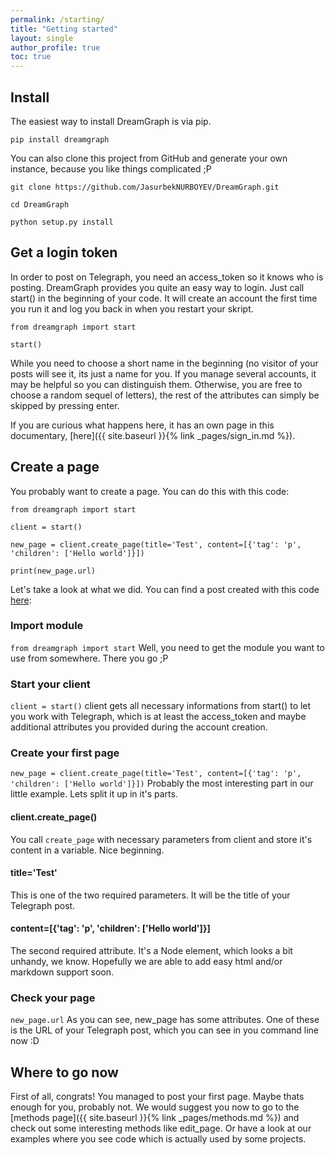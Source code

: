 ```yaml
---
permalink: /starting/
title: "Getting started"
layout: single
author_profile: true
toc: true
---
```

## Install

The easiest way to install DreamGraph is via pip.

`pip install dreamgraph`

You can also clone this project from GitHub and generate your own instance, because you like things complicated ;P
```
git clone https://github.com/JasurbekNURBOYEV/DreamGraph.git

cd DreamGraph

python setup.py install
```

## Get a login token

In order to post on Telegraph, you need an access_token so it knows who is posting. DreamGraph provides you quite an easy way to login. Just call start() in the beginning of your code. It will create an account the first time you run it and log you back in when you restart your skript.

```
from dreamgraph import start

start()
```

While you need to choose a short name in the beginning (no visitor of your posts will see it, its just a name for you. If you manage several accounts, it may be helpful so you can distinguish them. Otherwise, you are free to choose a random sequel of letters), the rest of the attributes can simply be skipped by pressing enter. 

If you are curious what happens here, it has an own page in this documentary, [here]({{ site.baseurl }}{% link _pages/sign_in.md %}).

## Create a page

You probably want to create a page. You can do this with this code:

```
from dreamgraph import start

client = start()

new_page = client.create_page(title='Test', content=[{'tag': 'p', 'children': ['Hello world']}])

print(new_page.url)
```

Let's take a look at what we did. You can find a post created with this code [here](http://telegra.ph/Test-06-18-27):

### Import module
`from dreamgraph import start`
Well, you need to get the module you want to use from somewhere. There you go ;P

### Start your client
`client = start()`
client gets all necessary informations from start() to let you work with Telegraph, which is at least the access_token and maybe additional attributes you provided during the account creation.

### Create your first page
`new_page = client.create_page(title='Test', content=[{'tag': 'p', 'children': ['Hello world']}])`
Probably the most interesting part in our little example. Lets split it up in it's parts.

#### client.create_page()

You call `create_page` with necessary parameters from client and store it's content in a variable. Nice beginning.

#### title='Test'

This is one of the two required parameters. It will be the title of your Telegraph post. 

#### content=[{'tag': 'p', 'children': ['Hello world']}]

The second required attribute. It's a Node element, which looks a bit unhandy, we know. Hopefully we are able to add easy html and/or markdown support soon.

### Check your page
`new_page.url`
As you can see, new_page has some attributes. One of these is the URL of your Telegraph post, which you can see in you command line now :D

## Where to go now

First of all, congrats! You managed to post your first page. Maybe thats enough for you, probably not. We would suggest you now to go to the [methods page]({{ site.baseurl }}{% link _pages/methods.md %}) and check out some interesting methods like edit_page. Or have a look at our examples where you see code which is actually used by some projects.
